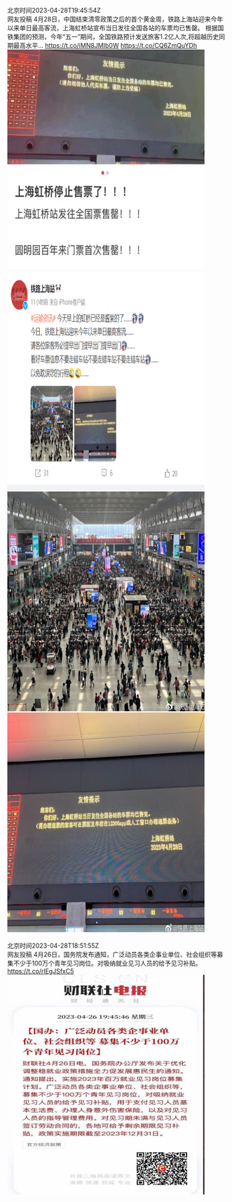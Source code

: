 北京时间2023-04-28T19:45:54Z<br>网友投稿
4月28日，中国结束清零政策之后的首个黄金周，铁路上海站迎来今年以来单日最高客流，上海虹桥站宣布当日发往全国各站的车票均已售罄。
根据国铁集团的预测，今年“五一”期间，全国铁路预计发送旅客1.2亿人次,将超越历史同期最高水平… https://t.co/iMN8JMIb0W https://t.co/CQ6ZmQuYDh<br><img src='/temp/image/2023/v-Month-4/1651915640150556672_0.jpg' width='450' height='500'><img src='/temp/image/2023/v-Month-4/1651915640150556672_1.jpg' width='450' height='500'><img src='/temp/image/2023/v-Month-4/1651915640150556672_2.jpg' width='450' height='500'><img src='/temp/image/2023/v-Month-4/1651915640150556672_3.jpg' width='450' height='500'><br><br>北京时间2023-04-28T18:51:55Z<br>网友投稿
4月26日，国务院发布通知，广泛动员各类企事业单位、社会组织等募集不少于100万个青年见习岗位。对吸纳就业见习人员的给予见习补贴。 https://t.co/rlEgJSfxC5<br><img src='/temp/image/2023/v-Month-4/1651902054229483520_0.jpg' width='450' height='500'><br><br>